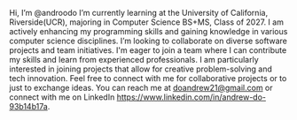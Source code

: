 Hi, I’m @androodo
I’m currently learning at the University of California, Riverside(UCR), majoring in Computer Science BS+MS, Class of 2027. I am actively enhancing my programming skills and gaining knowledge in various computer science disciplines.
I’m looking to collaborate on diverse software projects and team initiatives. I'm eager to join a team where I can contribute my skills and learn from experienced professionals. I am particularly interested in joining projects that allow for creative problem-solving and tech innovation.
Feel free to connect with me for  collaborative projects or to just to exchange ideas. You can reach me at doandrew21@gmail.com or connect with me on LinkedIn https://www.linkedin.com/in/andrew-do-93b14b17a.

<!---
androodo/androodo is a ✨ special ✨ repository because its `README.md` (this file) appears on your GitHub profile.
You can click the Preview link to take a look at your changes.
--->
